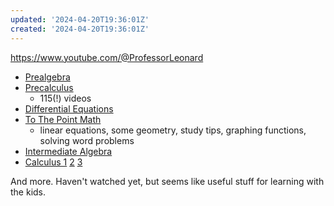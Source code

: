 ```yaml
---
updated: '2024-04-20T19:36:01Z'
created: '2024-04-20T19:36:01Z'
---
```

https://www.youtube.com/@ProfessorLeonard

- [Prealgebra](https://www.youtube.com/watch?v=cC7n_ZyVUns&list=PL4C9296DF81B9EF13&pp=iAQB)
- [Precalculus](https://www.youtube.com/watch?v=9OOrhA2iKak&list=PLDesaqWTN6ESsmwELdrzhcGiRhk5DjwLP&pp=iAQB)
	- 115(!) videos
- [Differential Equations](https://www.youtube.com/watch?v=xf-3ATzFyKA&list=PLDesaqWTN6ESPaHy2QUKVaXNZuQNxkYQ_&pp=iAQB)
- [To The Point Math](https://www.youtube.com/watch?v=cqk4vcuKoBQ&list=PLDesaqWTN6ETc1ZwHWijCBcZ2gOvS2tTN&pp=iAQB)
	- linear equations, some geometry, study tips, graphing functions, solving word problems
- [Intermediate Algebra](https://www.youtube.com/watch?v=0EnklHkVKXI&list=PLC292123722B1B450&pp=iAQB)
- [Calculus 1](https://www.youtube.com/watch?v=fYyARMqiaag&list=PLF797E961509B4EB5&pp=iAQB) [2](https://www.youtube.com/watch?v=H9eCT6f_Ftw&list=PLDesaqWTN6EQ2J4vgsN1HyBeRADEh4Cw-&pp=iAQB) [3](https://www.youtube.com/watch?v=tGVnBAHLApA&list=PLDesaqWTN6ESk16YRmzuJ8f6-rnuy0Ry7&pp=iAQB)

And more. Haven't watched yet, but seems like useful stuff for learning with the kids.
